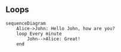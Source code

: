 ## Loops

```mermaid
sequenceDiagram
    Alice->John: Hello John, how are you?
    loop Every minute
        John-->Alice: Great!
    end
```
